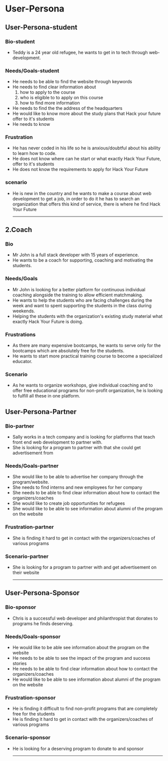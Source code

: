 # User-Persona

<!-- The first user persona targets potential students-->

## User-Persona-student

### Bio-student

- Teddy is a 24 year old refugee, he wants to get in to tech through
  web-development.

### Needs/Goals-student

<!-- Basically he needs  to be able to find the website through keywords and get enough information for him to apply or be able to contact the alumni and ask for information-->

- He needs to be able to find the website through keywords
- He needs to find clear information about
  1. how to apply to the course
  2. who is eligible to to apply on this course
  3. how to find more information
- He needs to find the the address of the headquarters
- He would like to know more about the study plans that Hack your future offer
  to it's students
- He needs to know

### Frustration

- He has never coded in his life so he is anxious/doubtful about his ability to
  learn how to code.
- He does not know where can he start or what exactly Hack Your Future, offer to
  it's students
- He does not know the requirements to apply for Hack Your Future

### scenario

- He is new in the country and he wants to make a course about web development
  to get a job, in order to do it he has to search an organization that offers
  this kind of service, there is where he find Hack Your Future

  ***

## 2.Coach

<!-- This user persona refers to a coach -->

### Bio

- Mr John is a full stack developer with 15 years of experience.
- He wants to be a coach for supporting, coaching and motivating the students.

### Needs/Goals

- Mr John is looking for a better platform for continuous individual coaching
  alongside the training to allow efficient matchmaking.
- He wants to help the students who are facing challenges during the week and
  want to spent supporting the students in the class during weekends.
- Helping the students with the organization's existing study material what
  exactly Hack Your Future is doing.

### Frustrations

- As there are many expensive bootcamps, he wants to serve only for the
  bootcamps which are absolutely free for the students.
- He wants to start more practical training course to become a specialized
  educator.

### Scenario

- As he wants to organize workshops, give individual coaching and to offer free
  educational programs for non-profit organization, he is looking to fulfill all
  these in one platform.

<!-- The third user persona targets the partners-->

## User-Persona-Partner

### Bio-partner

- Sally works in a tech company and is looking for platforms that teach front
  end web development to partner with.
- She is looking for a program to partner with that she could get advertisement
  from

### Needs/Goals-partner

- She would like to be able to advertise her company through the
  program/website.
- She needs to find interns and new employees for her company
- She needs to be able to find clear information about how to contact the
  organizers/coaches
- She would like to create job opportunities for refugees
- She would like to be able to see information about alumni of the program on
  the website

### Frustration-partner

- She is finding it hard to get in contact with the organizers/coaches of
  various programs

### Scenario-partner

- She is looking for a program to partner with and get advertisement on their
  website
  ***

<!-- The fourth user persona targets the sponsors-->

## User-Persona-Sponsor

### Bio-sponsor

- Chris is a successful web developer and philanthropist that donates to
  programs he finds deserving.

### Needs/Goals-sponsor

- He would like to be able see information about the program on the website
- He needs to be able to see the impact of the program and success stories
- He needs to be able to find clear information about how to contact the
  organizers/coaches
- He would like to be able to see information about alumni of the program on the
  website

### Frustration-sponsor

- He is finding it difficult to find non-profit programs that are completely
  free for the students
- He is finding it hard to get in contact with the organizers/coaches of various
  programs

### Scenario-sponsor

- He is looking for a deserving program to donate to and sponsor
  ***

